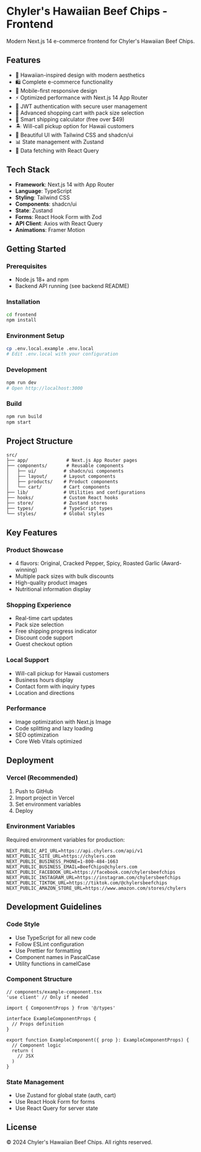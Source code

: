 # Chyler's Hawaiian Beef Chips - Frontend

Modern Next.js 14 e-commerce frontend for Chyler's Hawaiian Beef Chips.

## Features

- 🌺 Hawaiian-inspired design with modern aesthetics
- 🛍️ Complete e-commerce functionality
- 📱 Mobile-first responsive design
- ⚡ Optimized performance with Next.js 14 App Router
- 🔐 JWT authentication with secure user management
- 🛒 Advanced shopping cart with pack size selection
- 🚚 Smart shipping calculator (free over $49)
- 🏝️ Will-call pickup option for Hawaii customers
- 🎨 Beautiful UI with Tailwind CSS and shadcn/ui
- 📊 State management with Zustand
- 🔄 Data fetching with React Query

## Tech Stack

- **Framework**: Next.js 14 with App Router
- **Language**: TypeScript
- **Styling**: Tailwind CSS
- **Components**: shadcn/ui
- **State**: Zustand
- **Forms**: React Hook Form with Zod
- **API Client**: Axios with React Query
- **Animations**: Framer Motion

## Getting Started

### Prerequisites

- Node.js 18+ and npm
- Backend API running (see backend README)

### Installation

```bash
cd frontend
npm install
```

### Environment Setup

```bash
cp .env.local.example .env.local
# Edit .env.local with your configuration
```

### Development

```bash
npm run dev
# Open http://localhost:3000
```

### Build

```bash
npm run build
npm start
```

## Project Structure

```
src/
├── app/              # Next.js App Router pages
├── components/       # Reusable components
│   ├── ui/          # shadcn/ui components
│   ├── layout/      # Layout components
│   ├── products/    # Product components
│   └── cart/        # Cart components
├── lib/             # Utilities and configurations
├── hooks/           # Custom React hooks
├── store/           # Zustand stores
├── types/           # TypeScript types
└── styles/          # Global styles
```

## Key Features

### Product Showcase
- 4 flavors: Original, Cracked Pepper, Spicy, Roasted Garlic (Award-winning)
- Multiple pack sizes with bulk discounts
- High-quality product images
- Nutritional information display

### Shopping Experience
- Real-time cart updates
- Pack size selection
- Free shipping progress indicator
- Discount code support
- Guest checkout option

### Local Support
- Will-call pickup for Hawaii customers
- Business hours display
- Contact form with inquiry types
- Location and directions

### Performance
- Image optimization with Next.js Image
- Code splitting and lazy loading
- SEO optimization
- Core Web Vitals optimized

## Deployment

### Vercel (Recommended)

1. Push to GitHub
2. Import project in Vercel
3. Set environment variables
4. Deploy

### Environment Variables

Required environment variables for production:

```
NEXT_PUBLIC_API_URL=https://api.chylers.com/api/v1
NEXT_PUBLIC_SITE_URL=https://chylers.com
NEXT_PUBLIC_BUSINESS_PHONE=1-800-484-1663
NEXT_PUBLIC_BUSINESS_EMAIL=BeefChips@chylers.com
NEXT_PUBLIC_FACEBOOK_URL=https://facebook.com/chylersbeefchips
NEXT_PUBLIC_INSTAGRAM_URL=https://instagram.com/chylersbeefchips
NEXT_PUBLIC_TIKTOK_URL=https://tiktok.com/@chylersbeefchips
NEXT_PUBLIC_AMAZON_STORE_URL=https://www.amazon.com/stores/chylers
```

## Development Guidelines

### Code Style
- Use TypeScript for all new code
- Follow ESLint configuration
- Use Prettier for formatting
- Component names in PascalCase
- Utility functions in camelCase

### Component Structure
```tsx
// components/example-component.tsx
'use client' // Only if needed

import { ComponentProps } from '@/types'

interface ExampleComponentProps {
  // Props definition
}

export function ExampleComponent({ prop }: ExampleComponentProps) {
  // Component logic
  return (
    // JSX
  )
}
```

### State Management
- Use Zustand for global state (auth, cart)
- Use React Hook Form for forms
- Use React Query for server state

## License

© 2024 Chyler's Hawaiian Beef Chips. All rights reserved.